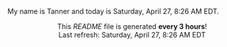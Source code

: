 My name is Tanner and today is Saturday, April 27, 8:26 AM EDT.

<p align="center">This <i>README</i> file is generated <b>every 3 hours</b>!</br>Last refresh: Saturday, April 27, 8:26 AM EDT<br /></p>
